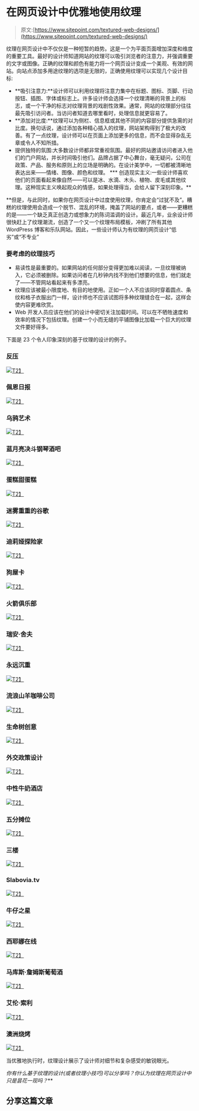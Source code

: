 # 在网页设计中优雅地使用纹理

> 原文:[https://www.sitepoint.com/textured-web-designs/](https://www.sitepoint.com/textured-web-designs/)

纹理在网页设计中不仅仅是一种短暂的趋势。这是一个为平面页面增加深度和维度的重要工具。最好的设计师知道网站的纹理可以吸引浏览者的注意力，并强调重要的文字或图像。正确的纹理和颜色有能力将一个网页设计变成一个美观、有效的网站。向站点添加多用途纹理的选项是无限的，正确使用纹理可以实现几个设计目标:

*   **吸引注意力:**设计师可以利用纹理将注意力集中在标题、图标、页脚、行动按钮、插图、字体或标志上。许多设计师会选择一个纹理清晰的背景上的标志，或一个干净的标志对纹理背景的戏剧性效果。通常，网站的纹理部分往往最先吸引访问者。当访问者知道去哪里看时，处理信息就更容易了。
*   **添加对比度:**纹理可以为侧栏、信息框或其他不同的内容部分提供急需的对比度。换句话说，通过添加各种精心插入的纹理，网站架构得到了极大的改善。有了一点纹理，设计师可以在页面上添加更多的信息，而不会显得杂乱无章或令人不知所措。
*   提供独特的氛围:大多数设计师都非常重视氛围。最好的网站邀请访问者进入他们的门户网站，并长时间吸引他们。品牌占据了中心舞台，毫无疑问，公司在政策、产品、服务和原则上的立场是明确的。在设计美学中，一切都被清晰地表达出来——情绪、图像、颜色和纹理。
***   创造现实主义:一些设计师喜欢他们的页面看起来像自然——可以是冰、水滴、木头、植物、皮毛或其他纹理。这种现实主义唤起观众的情感，如果处理得当，会给人留下深刻印象。**

 **但是，与此同时，如果你在网页设计中过度使用纹理，你肯定会“过犹不及”。糟糕的纹理使用会造成一个脱节、混乱的环境，掩盖了网站的要点，或者——更糟糕的是——一个缺乏真正创造力或想象力的陈词滥调的设计。最近几年，业余设计师很快赶上了纹理潮流，创造了一个又一个纹理布局模板，冲刷了所有其他 WordPress 博客和乐队网站。因此，一些设计师认为有纹理的网页设计“低劣”或“不专业”

### 要考虑的纹理技巧

*   易读性是最重要的。如果网站的任何部分变得更加难以阅读，一旦纹理被纳入，它必须被删除。如果访问者在几秒钟内找不到他们想要的信息，他们就走了——不管网站看起来有多漂亮。
*   纹理应该被最小限度地、有目的地使用。正如一个人不应该同时穿着圆点、条纹和格子衣服出门一样，设计师也不应该试图将多种纹理缝合在一起，这样会使内容更难欣赏。
*   Web 开发人员应该在他们的设计中密切关注加载时间。可以在不牺牲速度和效率的情况下包括纹理。创建一个小而无缝的平铺图像比加载一个巨大的纹理文件要好得多。

下面是 23 个令人印象深刻的基于纹理的设计的例子。

### 反压

[![](../Images/02aefc38b98bcfe9a1640734ec03c9f7.png)T2】](https://www.sitepoint.com/wp-content/uploads/2012/03/image002.jpg)

### 佩恩日报

[![](../Images/8c040f4d3bd4cfe1ef9c16e5f8c3c64b.png)T2】](https://www.sitepoint.com/wp-content/uploads/2012/03/image003.jpg)

### 乌鸦艺术

[![](../Images/2d0af961a001c7785574c49fdee1f468.png)T2】](https://www.sitepoint.com/wp-content/uploads/2012/03/image004.png)

### 蓝月亮决斗钢琴酒吧

[![](../Images/f3ad6e85ce57c6438d9bd1364a24fb08.png)T2】](https://www.sitepoint.com/wp-content/uploads/2012/03/image006.jpg)

### 蛋糕甜蛋糕

[![](../Images/53c3e6425065f1f830ebe20b3c84668e.png)T2】](https://www.sitepoint.com/wp-content/uploads/2012/03/image007.jpg)

### 迷雾重重的谷歌

[![](../Images/da46857a3c4cb6d5210585e8e8fd7957.png)T2】](https://www.sitepoint.com/wp-content/uploads/2012/03/image008.jpg)

### 迪莉娅探险家

[![](../Images/b1d432385c1eb0c51e3a974e5e033b18.png)T2】](https://www.sitepoint.com/wp-content/uploads/2012/03/image009.jpg)

### 狗屋卡

[![](../Images/096a82ad21f3e00843a9fc1c917b970c.png)T2】](https://www.sitepoint.com/wp-content/uploads/2012/03/image010.jpg)

### 火箭俱乐部

[![](../Images/a29bed62be7596f78d563aec31564114.png)T2】](https://www.sitepoint.com/wp-content/uploads/2012/03/image011.jpg)

### 瑞安·舍夫

[![](../Images/c4c97da2cb89afef04c7c8fb4cce0930.png)T2】](https://www.sitepoint.com/wp-content/uploads/2012/03/image012.jpg)

### 永远沉重

[![](../Images/34280eb17c7ddd1ff0bdde4301623411.png)T2】](https://www.sitepoint.com/wp-content/uploads/2012/03/image013.jpg)

### 流浪山羊咖啡公司

[![](../Images/0e59d4988b8f73da7ab9e9f75dcc2dcc.png)T2】](https://www.sitepoint.com/wp-content/uploads/2012/03/image014.jpg)

### 生命树创意

[![](../Images/d1ee1684ee865b238d22fde8e5435939.png)T2】](https://www.sitepoint.com/wp-content/uploads/2012/03/image015.jpg)

### 外交政策设计

[![](../Images/4596ab7eebd33de612b14df5d6fe48de.png)T2】](https://www.sitepoint.com/wp-content/uploads/2012/03/image016.jpg)

### 中性牛奶酒店

[![](../Images/53cca91ebba3520e83f3863c8a0e0aa9.png)T2】](https://www.sitepoint.com/wp-content/uploads/2012/03/image017.jpg)

### 五分摊位

[![](../Images/f291013b28954a05a484fc3f0f80278a.png)T2】](https://www.sitepoint.com/wp-content/uploads/2012/03/image018.jpg)

### 三楼

[![](../Images/2dff3a6e471dc682cafccfdeaf5bee0a.png)T2】](https://www.sitepoint.com/wp-content/uploads/2012/03/image019.jpg)

### Slabovia.tv

[![](../Images/521943f4870111da8c116a8be34e6b44.png)T2】](https://www.sitepoint.com/wp-content/uploads/2012/03/image020.jpg)

### 牛仔之星

[![](../Images/17bad3d7b824dadc7fa031453692da11.png)T2】](https://www.sitepoint.com/wp-content/uploads/2012/03/image021.jpg)

### 西耶娜在线

[![](../Images/a9232bbd91ef7b9309d179d03bebfe8f.png)T2】](https://www.sitepoint.com/wp-content/uploads/2012/03/image022.jpg)

### 马库斯·詹姆斯葡萄酒

[![](../Images/3604c78532ee1f428a77cae2ad34e428.png)T2】](https://www.sitepoint.com/wp-content/uploads/2012/03/image023.jpg)

### 艾伦·索利

[![](../Images/f70ca5a11c98068fb10a813558bd7264.png)T2】](https://www.sitepoint.com/wp-content/uploads/2012/03/image024.jpg)

### 澳洲烧烤

[![](../Images/9f181ec866e55d7c5122669669da7a4d.png)T2】](https://www.sitepoint.com/wp-content/uploads/2012/03/image025.jpg)

当优雅地执行时，纹理设计展示了设计师对细节和复杂感受的敏锐眼光。

*你有什么基于纹理的设计(或者纹理小技巧)可以分享吗？你认为纹理在网页设计中只是昙花一现吗？*** 

## **分享这篇文章**